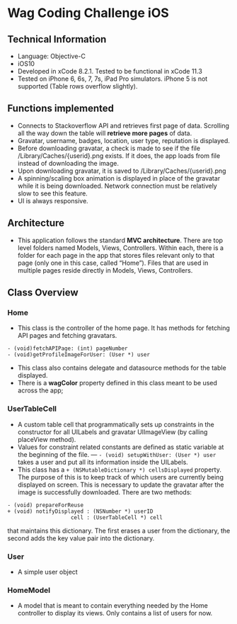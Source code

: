 # Wag Coding Challenge iOS

## Technical Information

- Language: Objective-C
- iOS10
- Developed in xCode 8.2.1. Tested to be functional in xCode 11.3
- Tested on iPhone 6, 6s, 7, 7s, iPad Pro simulators. iPhone 5 is not supported (Table rows overflow slightly).

## Functions implemented

- Connects to Stackoverflow API and retrieves first page of data. Scrolling all the way down the table will **retrieve more pages** of data.
- Gravatar, username, badges, location, user type, reputation is displayed.
- Before downloading gravatar, a check is made to see if the file /Library/Caches/{userid}.png exists. If it does, the app loads from file instead of downloading the image.
- Upon downloading gravatar, it is saved to /Library/Caches/{userid}.png
- A spinning/scaling box animation is displayed in place of the gravatar while it is being downloaded. Network connection must be relatively slow to see this feature.
- UI is always responsive.

## Architecture

- This application follows the standard <b>MVC architecture</b>. There are top level folders named Models, Views, Controllers. Within each, there is a folder for each page in the app that stores files relevant only to that page (only one in this case, called “Home”). Files that are used in multiple pages reside directly in Models, Views, Controllers.

## Class Overview 

### Home
- This class is the controller of the home page. It has methods for fetching API pages and fetching gravatars. 
```
- (void)fetchAPIPage: (int) pageNumber
- (void)getProfileImageForUser: (User *) user
```
- This class also contains delegate and datasource methods for the table displayed.
- There is a <b style=“color:#24b88e”>wagColor</b> property defined in this class meant to be used across the app;

### UserTableCell
- A custom table cell that programmatically sets up constraints in the constructor for all UILabels and gravatar UIImageView (by calling placeView method).
- Values for constraint related constants are defined as static variable at the beginning of the file.
— `- (void) setupWithUser: (User *) user ` takes a user and put all its information inside the UILabels.
- This class has a `+ (NSMutableDictionary *) cellsDisplayed` property. The purpose of this is to keep track of which users are currently being displayed on screen. This is necessary to update the gravatar after the image is successfully downloaded. There are two methods:

```
- (void) prepareForReuse
+ (void) notifyDisplayed : (NSNumber *) userID
                    cell : (UserTableCell *) cell
```
that maintains this dictionary. The first erases a user from the dictionary, the second adds the key value pair into the dictionary.

### User
- A simple user object

### HomeModel
- A model that is meant to contain everything needed by the Home controller to display its views. Only contains a list of users for now.